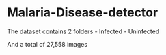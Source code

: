 # Malaria-Disease-detector

The dataset contains 2 folders - Infected - Uninfected

And a total of 27,558 images
